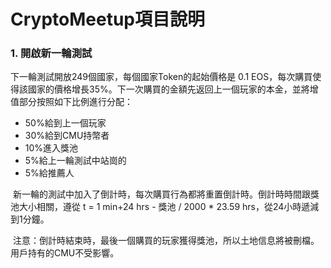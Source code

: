 # CryptoMeetup項目說明

### 1. 開啟新一輪測試

下一輪測試開放249個國家，每個國家Token的起始價格是 0.1 EOS，每次購買使得該國家的價格增長35%。下一次購買的金額先返回上一個玩家的本金，並將增值部分按照如下比例進行分配：

* 50%給到上一個玩家
* 30%給到CMU持幣者
* 10%進入獎池
* 5%給上一輪測試中站崗的
* 5%給推薦人

 新一輪的測試中加入了倒計時，每次購買行為都將重置倒計時。倒計時時間跟獎池大小相關，遵從 t = 1 min+24 hrs - 獎池 / 2000 * 23.59 hrs，從24小時遞減到1分鐘。

 注意：倒計時結束時，最後一個購買的玩家獲得獎池，所以土地信息將被刪檔。用戶持有的CMU不受影響。